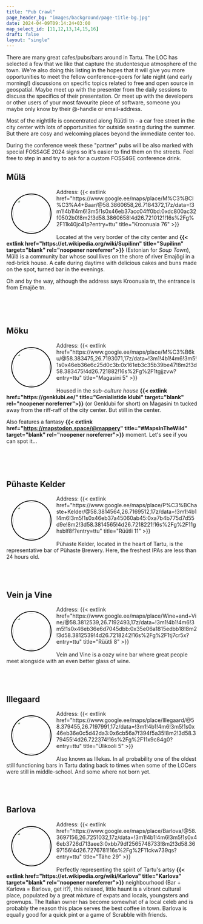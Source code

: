 ```yaml
---
title: "Pub Crawl"
page_header_bg: "images/background/page-title-bg.jpg"
date: 2024-04-09T09:14:24+03:00
map_select_id: [11,12,13,14,15,16]
draft: false
layout: "single"
---
```

<style>
.double-container{
  width:100%;
  overflow:hidden;
  padding-bottom:50px;

}
.logo{
  border-radius:50%;
  height:96px;
  border:3px solid transparent;
  outline: 2px solid black;
  float:left;
  margin:15px
}
</style>

There are many great cafes/pubs/bars around in Tartu. The LOC has selected
a few that we like that capture the studentesque atmosphere of the town. We're
also doing this listing in the hopes that it will give you more opportunities
to meet the fellow conference-goers for late night (and early morning!) discussions
on specific topics related to free and open source in geospatial. Maybe meet
up with the presenter from the daily sessions to discuss the specifics of their
presentation. Or meet up with the developers or other users of your most
favourite piece of software, someone you maybe only know by their @-handle or
email-address.

Most of the nightlife is concentrated along Rüütli tn - a car free street in the
city center with lots of opportunities for outside seating during the summer.
But there are cosy and welcoming places beyond the immediate center too.

During the conference week these "partner" pubs will be also marked with special FOSS4GE 2024 signs so it's easier to find them on the streets. Feel free to step in and try to ask for a custom FOSS4GE conference drink. 

## Mülä
<div class="double-container">
<img class="logo" src="../../images/map-icons/myla.png">
Address:  
{{< extlink href="https://www.google.ee/maps/place/M%C3%BCl%C3%A4+Baar/@58.3860658,26.7184372,17z/data=!3m1!4b1!4m6!3m5!1s0x46eb37acc04ff0bd:0xdc800ac32f0502b0!8m2!3d58.3860658!4d26.7210121!16s%2Fg%2F11k40jc41p?entry=ttu" title="Kroonuaia 76" >}}<br><br>
Located at the very border of the city center and
<b>{{<
  extlink href="https://et.wikipedia.org/wiki/Supilinn"
  title="Supilinn"
  target="blank"
  rel="noopener noreferrer">}}</b> (Estonian for <i>Soup Town</i>),
Mülä is a community bar whose soul lives on the shore of river Emajõgi in a
red-brick house. A cafe during daytime with delicious cakes and buns made on
the spot, turned bar in the evenings.

Oh and by the way, although the address says Kroonuaia tn, the entrance is
from Emajõe tn.
</div>

## Möku
<div class="double-container">
<img class="logo" src="../../images/map-icons/moku.png">
Address: {{< extlink href="https://www.google.ee/maps/place/M%C3%B6ku/@58.383475,26.7193071,17z/data=!3m1!4b1!4m6!3m5!1s0x46eb36e6c25d0c3b:0x161eb3c35b39be47!8m2!3d58.383475!4d26.721882!16s%2Fg%2F1tgjjzvw?entry=ttu" title="Magasini 5" >}}<br><br>
Housed in the <i>sub-culture house</i>
<b>{{<
  extlink href="https://genklubi.ee/"
  title="Genialistide klubi"
  target="blank"
  rel="noopener noreferrer">}}</b>
(or Genklubi for short) on Magasini tn tucked away from the riff-raff of the
city center. But still in the center.

Also features a fantasy
<b>{{<
  extlink href="https://mapstodon.space/@mappery"
  title="#MapsInTheWild"
  target="blank"
  rel="noopener noreferrer">}}</b> moment. Let's see if you can spot it...
</div>

## Pühaste Kelder
<div class="double-container">
<img class="logo" src="../../images/map-icons/pyhaste.png">
Address: {{< extlink href="https://www.google.ee/maps/place/P%C3%BChaste+Kelder/@58.3814564,26.7169512,17z/data=!3m1!4b1!4m6!3m5!1s0x46eb37a45060ab45:0xa7b4b775d7d55d9e!8m2!3d58.3814565!4d26.7218221!16s%2Fg%2F11ghsblf8f?entry=ttu" title="Rüütli 11" >}}<br><br>
Pühaste Kelder, located in the heart of Tartu, is the representative bar of
Pühaste Brewery. Here, the freshest IPAs are less than 24 hours old.
</div>

## Vein ja Vine
<div class="double-container">
<img class="logo" src="../../images/map-icons/veinjavine.png">
Address:
{{< extlink href="https://www.google.ee/maps/place/Wine+and+Vine/@58.3812539,26.7192493,17z/data=!3m1!4b1!4m6!3m5!1s0x46eb36e6d7045dbb:0x35e06a1815edbb18!8m2!3d58.3812539!4d26.7218242!16s%2Fg%2F1tj7cr5x?entry=ttu" title="Rüütli 8" >}}<br><br>
Vein and Vine is a cozy wine bar where great people meet alongside with an
even better glass of wine.
</div>


## Illegaard
<div class="double-container">
<img class="logo" src="../../images/map-icons/illegaard.png"/>
Address:
{{< extlink href="https://www.google.ee/maps/place/Illegaard/@58.379455,26.7197991,17z/data=!3m1!4b1!4m6!3m5!1s0x46eb36e0c5d42da3:0x6cb56a7f394f5a35!8m2!3d58.379455!4d26.722374!16s%2Fg%2F11x9c84g0?entry=ttu" title="Ülikooli 5" >}}<br><br>
Also known as Illekas. In all probability one of the oldest still functioning
bars in Tartu dating back to times when some of the LOCers were still in
middle-school. And some where not born yet.
</div>


## Barlova
<div class="double-container">
<img class="logo" src="../../images/map-icons/barlova.jpg">
Address:
{{< extlink href="https://www.google.ee/maps/place/Barlova/@58.3697156,26.7251032,17z/data=!3m1!4b1!4m6!3m5!1s0x46eb3726d713aee3:0xbb79df2565748733!8m2!3d58.3697156!4d26.7276781!16s%2Fg%2F11ckw739qs?entry=ttu" title="Tähe 29" >}}<br><br>
Perfectly representing the spirit of Tartu's artsy
<b>{{<
  extlink href="https://et.wikipedia.org/wiki/Karlova"
  title="Karlova"
  target="blank"
  rel="noopener noreferrer">}}</b> neighbourhood
(Bar + Karlova = Barlova, get it?), this relaxed, little haunt is a vibrant
cultural place, populated by a great mixture of expats and locals, youngsters
and grownups. The Italian owner has become somewhat of a local celeb and is
probably the reason this place serves the best coffee in town. Barlova is
equally good for a quick pint or a game of Scrabble with friends.
</div>
